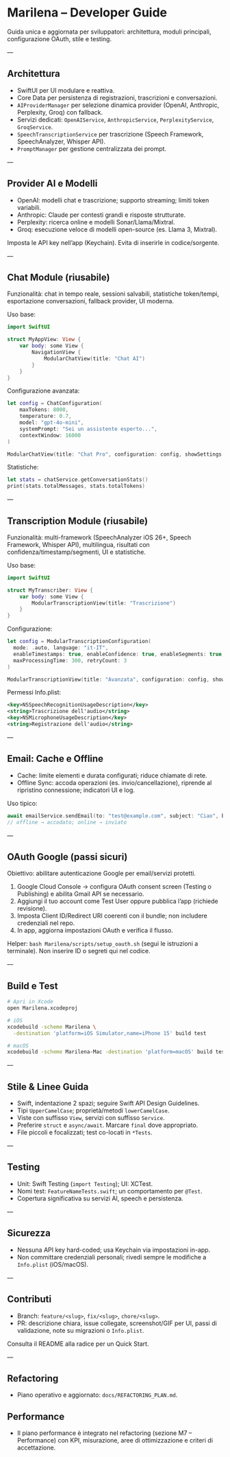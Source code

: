 # Marilena – Developer Guide

Guida unica e aggiornata per sviluppatori: architettura, moduli principali, configurazione OAuth, stile e testing.

—

## Architettura
- SwiftUI per UI modulare e reattiva.
- Core Data per persistenza di registrazioni, trascrizioni e conversazioni.
- `AIProviderManager` per selezione dinamica provider (OpenAI, Anthropic, Perplexity, Groq) con fallback.
- Servizi dedicati: `OpenAIService`, `AnthropicService`, `PerplexityService`, `GroqService`.
- `SpeechTranscriptionService` per trascrizione (Speech Framework, SpeechAnalyzer, Whisper API).
- `PromptManager` per gestione centralizzata dei prompt.

—

## Provider AI e Modelli
- OpenAI: modelli chat e trascrizione; supporto streaming; limiti token variabili.
- Anthropic: Claude per contesti grandi e risposte strutturate.
- Perplexity: ricerca online e modelli Sonar/Llama/Mixtral.
- Groq: esecuzione veloce di modelli open-source (es. Llama 3, Mixtral).

Imposta le API key nell’app (Keychain). Evita di inserirle in codice/sorgente.

—

## Chat Module (riusabile)
Funzionalità: chat in tempo reale, sessioni salvabili, statistiche token/tempi, esportazione conversazioni, fallback provider, UI moderna.

Uso base:
```swift
import SwiftUI

struct MyAppView: View {
    var body: some View {
        NavigationView {
            ModularChatView(title: "Chat AI")
        }
    }
}
```

Configurazione avanzata:
```swift
let config = ChatConfiguration(
    maxTokens: 8000,
    temperature: 0.7,
    model: "gpt-4o-mini",
    systemPrompt: "Sei un assistente esperto...",
    contextWindow: 16000
)

ModularChatView(title: "Chat Pro", configuration: config, showSettings: true)
```

Statistiche:
```swift
let stats = chatService.getConversationStats()
print(stats.totalMessages, stats.totalTokens)
```

—

## Transcription Module (riusabile)
Funzionalità: multi-framework (SpeechAnalyzer iOS 26+, Speech Framework, Whisper API), multilingua, risultati con confidenza/timestamp/segmenti, UI e statistiche.

Uso base:
```swift
import SwiftUI

struct MyTranscriber: View {
    var body: some View {
        ModularTranscriptionView(title: "Trascrizione")
    }
}
```

Configurazione:
```swift
let config = ModularTranscriptionConfiguration(
  mode: .auto, language: "it-IT",
  enableTimestamps: true, enableConfidence: true, enableSegments: true,
  maxProcessingTime: 300, retryCount: 3
)

ModularTranscriptionView(title: "Avanzata", configuration: config, showSettings: true)
```

Permessi Info.plist:
```xml
<key>NSSpeechRecognitionUsageDescription</key>
<string>Trascrizione dell'audio</string>
<key>NSMicrophoneUsageDescription</key>
<string>Registrazione dell'audio</string>
```

—

## Email: Cache e Offline
- Cache: limite elementi e durata configurati; riduce chiamate di rete.
- Offline Sync: accoda operazioni (es. invio/cancellazione), riprende al ripristino connessione; indicatori UI e log.

Uso tipico:
```swift
await emailService.sendEmail(to: "test@example.com", subject: "Ciao", body: "Messaggio")
// offline → accodato; online → inviato
```

—

## OAuth Google (passi sicuri)
Obiettivo: abilitare autenticazione Google per email/servizi protetti.

1) Google Cloud Console → configura OAuth consent screen (Testing o Publishing) e abilita Gmail API se necessario.
2) Aggiungi il tuo account come Test User oppure pubblica l’app (richiede revisione).
3) Imposta Client ID/Redirect URI coerenti con il bundle; non includere credenziali nel repo.
4) In app, aggiorna impostazioni OAuth e verifica il flusso.

Helper: `bash Marilena/scripts/setup_oauth.sh` (segui le istruzioni a terminale). Non inserire ID o segreti qui nel codice.

—

## Build e Test
```bash
# Apri in Xcode
open Marilena.xcodeproj

# iOS
xcodebuild -scheme Marilena \
  -destination 'platform=iOS Simulator,name=iPhone 15' build test

# macOS
xcodebuild -scheme Marilena-Mac -destination 'platform=macOS' build test
```

—

## Stile & Linee Guida
- Swift, indentazione 2 spazi; seguire Swift API Design Guidelines.
- Tipi `UpperCamelCase`; proprietà/metodi `lowerCamelCase`.
- Viste con suffisso `View`, servizi con suffisso `Service`.
- Preferire `struct` e `async/await`. Marcare `final` dove appropriato.
- File piccoli e focalizzati; test co-locati in `*Tests`.

—

## Testing
- Unit: Swift Testing (`import Testing`); UI: XCTest.
- Nomi test: `FeatureNameTests.swift`; un comportamento per `@Test`.
- Copertura significativa su servizi AI, speech e persistenza.

—

## Sicurezza
- Nessuna API key hard-coded; usa Keychain via impostazioni in-app.
- Non committare credenziali personali; rivedi sempre le modifiche a `Info.plist` (iOS/macOS).

—

## Contributi
- Branch: `feature/<slug>`, `fix/<slug>`, `chore/<slug>`.
- PR: descrizione chiara, issue collegate, screenshot/GIF per UI, passi di validazione, note su migrazioni o `Info.plist`.

Consulta il README alla radice per un Quick Start.

—

## Refactoring
- Piano operativo e aggiornato: `docs/REFACTORING_PLAN.md`.

## Performance
- Il piano performance è integrato nel refactoring (sezione M7 – Performance) con KPI, misurazione, aree di ottimizzazione e criteri di accettazione.
